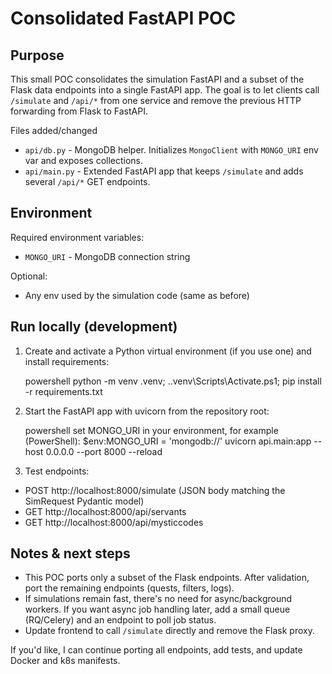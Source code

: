 Consolidated FastAPI POC
=========================

Purpose
-------
This small POC consolidates the simulation FastAPI and a subset of the Flask data endpoints into a single FastAPI app. The goal is to let clients call `/simulate` and `/api/*` from one service and remove the previous HTTP forwarding from Flask to FastAPI.

Files added/changed
- `api/db.py` - MongoDB helper. Initializes `MongoClient` with `MONGO_URI` env var and exposes collections.
- `api/main.py` - Extended FastAPI app that keeps `/simulate` and adds several `/api/*` GET endpoints.

Environment
-----------
Required environment variables:
- `MONGO_URI` - MongoDB connection string

Optional:
- Any env used by the simulation code (same as before)

Run locally (development)
-------------------------
1. Create and activate a Python virtual environment (if you use one) and install requirements:

    powershell
    python -m venv .venv; .\.venv\Scripts\Activate.ps1; pip install -r requirements.txt

2. Start the FastAPI app with uvicorn from the repository root:

    powershell
    set MONGO_URI in your environment, for example (PowerShell):
    $env:MONGO_URI = 'mongodb://<your-uri>'
    uvicorn api.main:app --host 0.0.0.0 --port 8000 --reload

3. Test endpoints:

- POST http://localhost:8000/simulate (JSON body matching the SimRequest Pydantic model)
- GET http://localhost:8000/api/servants
- GET http://localhost:8000/api/mysticcodes

Notes & next steps
------------------
- This POC ports only a subset of the Flask endpoints. After validation, port the remaining endpoints (quests, filters, logs).
- If simulations remain fast, there's no need for async/background workers. If you want async job handling later, add a small queue (RQ/Celery) and an endpoint to poll job status.
- Update frontend to call `/simulate` directly and remove the Flask proxy.

If you'd like, I can continue porting all endpoints, add tests, and update Docker and k8s manifests.
